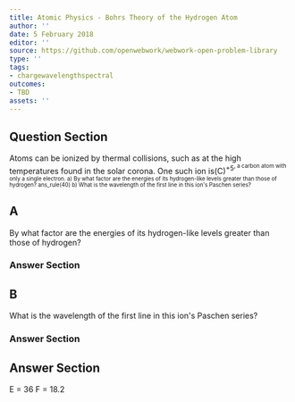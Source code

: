 ```yaml
---
title: Atomic Physics - Bohrs Theory of the Hydrogen Atom
author: ''
date: 5 February 2018
editor: ''
source: https://github.com/openwebwork/webwork-open-problem-library
type: ''
tags:
- chargewavelengthspectral
outcomes:
- TBD
assets: ''
---
```


## Question Section 

Atoms can be ionized by thermal collisions, such as at the high temperatures found in the solar corona. One such ion is(C)<sup>+5<sup>, a carbon atom with only a single electron.
a) By what factor are the energies of its hydrogen-like levels greater than those of hydrogen?
ans_rule(40)
b) What is the wavelength of the first line in this ion's Paschen series?

## A
By what factor are the energies of its hydrogen-like levels greater than those of hydrogen?
### Answer Section
## B
What is the wavelength of the first line in this ion's Paschen series?
### Answer Section


## Answer Section

E = 36
F = 18.2